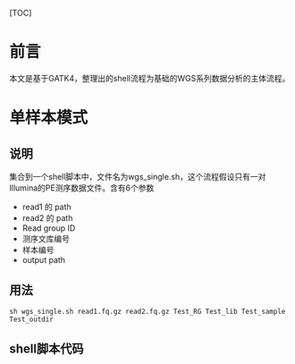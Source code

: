 [TOC]



# 前言

本文是基于GATK4，整理出的shell流程为基础的WGS系列数据分析的主体流程。

# 单样本模式

## 说明
集合到一个shell脚本中，文件名为wgs_single.sh，这个流程假设只有一对Illumina的PE测序数据文件。含有6个参数
* read1 的 path
* read2 的 path
* Read group ID
* 测序文库编号
* 样本编号
* output path

## 用法
``` shell
sh wgs_single.sh read1.fq.gz read2.fq.gz Test_RG Test_lib Test_sample Test_outdir
```

## shell脚本代码

